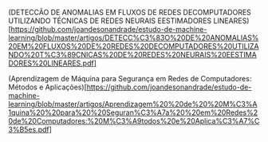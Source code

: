 (DETECCÃO DE ANOMALIAS EM FLUXOS DE REDES DECOMPUTADORES UTILIZANDO TÉCNICAS DE REDES NEURAIS EESTIMADORES LINEARES)[https://github.com/joandesonandrade/estudo-de-machine-learning/blob/master/artigos/DETECC%C3%83O%20DE%20ANOMALIAS%20EM%20FLUXOS%20DE%20REDES%20DECOMPUTADORES%20UTILIZANDO%20T%C3%89CNICAS%20DE%20REDES%20NEURAIS%20EESTIMADORES%20LINEARES.pdf]

(Aprendizagem de Máquina para Segurança em Redes de Computadores: Métodos e Aplicações)[https://github.com/joandesonandrade/estudo-de-machine-learning/blob/master/artigos/Aprendizagem%20%20de%20%20M%C3%A1quina%20%20para%20%20Seguran%C3%A7a%20%20em%20Redes%20de%20Computadores:%20M%C3%A9todos%20e%20Aplica%C3%A7%C3%B5es.pdf]

